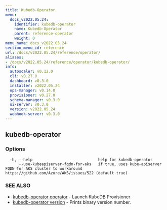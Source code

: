 ```yaml
---
title: Kubedb-Operator
menu:
  docs_v2022.05.24:
    identifier: kubedb-operator
    name: Kubedb-Operator
    parent: reference-operator
    weight: 0
menu_name: docs_v2022.05.24
section_menu_id: reference
url: /docs/v2022.05.24/reference/operator/
aliases:
- /docs/v2022.05.24/reference/operator/kubedb-operator/
info:
  autoscaler: v0.12.0
  cli: v0.27.0
  dashboard: v0.3.0
  installer: v2022.05.24
  ops-manager: v0.14.0
  provisioner: v0.27.0
  schema-manager: v0.3.0
  ui-server: v0.3.0
  version: v2022.05.24
  webhook-server: v0.3.0
---
```


## kubedb-operator



### Options

```
  -h, --help                             help for kubedb-operator
      --use-kubeapiserver-fqdn-for-aks   if true, uses kube-apiserver FQDN for AKS cluster to workaround https://github.com/Azure/AKS/issues/522 (default true)
```

### SEE ALSO

* [kubedb-operator operator](/docs/v2022.05.24/reference/operator/kubedb-operator_operator)	 - Launch KubeDB Provisioner
* [kubedb-operator version](/docs/v2022.05.24/reference/operator/kubedb-operator_version)	 - Prints binary version number.

